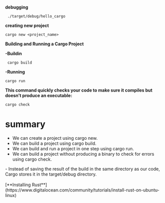 <!-- @format -->

**debugging**

```shell
 ./target/debug/hello_cargo
```

**creating new project**

```shell
cargo new <project_name>
```

**Building and Running a Cargo Project**

**-Buildin**

```shell
 cargo build
```

**-Running**

```shell
cargo run
```

**This command quickly checks your code to make sure it compiles but doesn’t produce an executable:**

```shell
cargo check
```

# summary

<ul>
<li>We can create a project using cargo new.</li>
<li> We can build a project using cargo build.</li>
<li>We can build and run a project in one step using cargo run.</li>
<li>We can build a project without producing a binary to check for errors using cargo check.</li>
</ul>    
- Instead of saving the result of the build in the same directory as our code, Cargo stores it in the target/debug directory.
<br/>
<br/>
[**Installing Rust**](https://www.digitalocean.com/community/tutorials/install-rust-on-ubuntu-linux)


